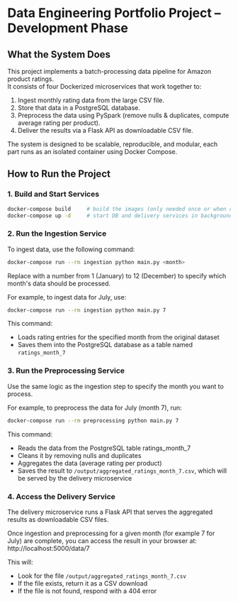 # Data Engineering Portfolio Project – Development Phase

## What the System Does

This project implements a batch-processing data pipeline for Amazon product ratings.  
It consists of four Dockerized microservices that work together to:

1. Ingest monthly rating data from the large CSV file.
2. Store that data in a PostgreSQL database.
3. Preprocess the data using PySpark (remove nulls & duplicates, compute average rating per product).
4. Deliver the results via a Flask API as downloadable CSV file.

The system is designed to be scalable, reproducible, and modular, each part runs as an isolated container using Docker Compose.

## How to Run the Project

### 1. Build and Start Services
```bash
docker-compose build     # build the images (only needed once or when code changes)
docker-compose up -d     # start DB and delivery services in background
```

### 2. Run the Ingestion Service

To ingest data, use the following command: 

```bash
docker-compose run --rm ingestion python main.py <month>
```
Replace <month> with a number from 1 (January) to 12 (December) to specify which month's data should be processed.

For example, to ingest data for July, use:
```bash
docker-compose run --rm ingestion python main.py 7
``` 
This command:
- Loads rating entries for the specified month from the original dataset
- Saves them into the PostgreSQL database as a table named `ratings_month_7`

### 3. Run the Preprocessing Service

Use the same logic as the ingestion step to specify the month you want to process.

For example, to preprocess the data for July (month 7), run:

```bash
docker-compose run --rm preprocessing python main.py 7
```

This command:

- Reads the data from the PostgreSQL table ratings_month_7
- Cleans it by removing nulls and duplicates
- Aggregates the data (average rating per product)
- Saves the result to `/output/aggregated_ratings_month_7.csv`, which will be served by the delivery microservice

### 4. Access the Delivery Service

The delivery microservice runs a Flask API that serves the aggregated results as downloadable CSV files.

Once ingestion and preprocessing for a given month (for example 7 for July) are complete, you can access the result in your browser at:
http://localhost:5000/data/7

This will:

- Look for the file `/output/aggregated_ratings_month_7.csv`
- If the file exists, return it as a CSV download
- If the file is not found, respond with a 404 error
